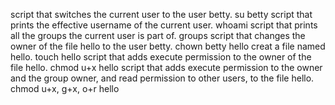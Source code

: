 script that switches the current user to the user betty. su betty
script that prints the effective username of the current user. whoami
script that prints all the groups the current user is part of. groups
script that changes the owner of the file hello to the user betty. chown betty hello
creat a file named hello. touch hello
script that adds execute permission to the owner of the file hello. chmod u+x hello
script that adds execute permission to the owner and the group owner, and read permission to other users, to the file hello. chmod u+x, g+x, o+r hello

